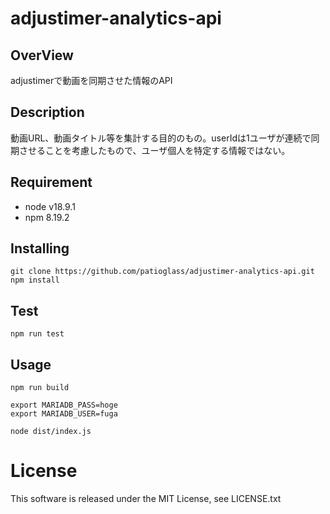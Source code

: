 # adjustimer-analytics-api

## OverView

adjustimerで動画を同期させた情報のAPI

## Description

動画URL、動画タイトル等を集計する目的のもの。userIdは1ユーザが連続で同期させることを考慮したもので、ユーザ個人を特定する情報ではない。

## Requirement

- node v18.9.1
- npm 8.19.2

## Installing

```
git clone https://github.com/patioglass/adjustimer-analytics-api.git
npm install
```
## Test

```
npm run test
```

## Usage

```
npm run build

export MARIADB_PASS=hoge
export MARIADB_USER=fuga

node dist/index.js
```

# License

This software is released under the MIT License, see LICENSE.txt